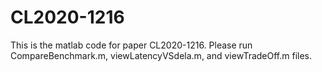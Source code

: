 # CL2020-1216
This is the matlab code for paper CL2020-1216. 
Please run CompareBenchmark.m, viewLatencyVSdela.m, and viewTradeOff.m files.
